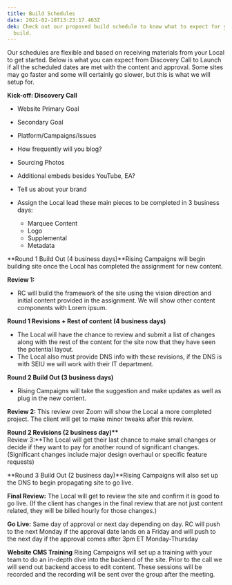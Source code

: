 ```yaml
---
title: Build Schedules
date: 2021-02-18T13:23:17.463Z
dek: Check out our proposed build schedule to know what to expect for your site
  build.
---
```

Our schedules are flexible and based on receiving materials from your Local to get started. Below is what you can expect from Discovery Call to Launch if all the scheduled dates are met with the content and approval. Some sites may go faster and some will certainly go slower, but this is what we will setup for. 

**Kick-off: Discovery Call**

* Website Primary Goal
* Secondary Goal
* Platform/Campaigns/Issues
* How frequently will you blog?
* Sourcing Photos
* Additional embeds besides YouTube, EA?
* Tell us about your brand
* Assign the Local lead these main pieces to be completed in 3 business days:

  * Marquee Content
  * Logo
  * Supplemental
  * Metadata

**Round 1 Build Out (4 business days)**Rising Campaigns will begin building site once the Local has completed the assignment for new content.

**Review 1:**

* RC will build the framework of the site using the vision direction and initial content provided in the assignment. We will show other content components with Lorem ipsum. 

**Round 1 Revisions + Rest of content (4 business days)**

* The Local will have the chance to review and submit a list of changes along with the rest of the content for the site now that they have seen the potential layout. 
* The Local also must provide DNS info with these revisions, if the DNS is with SEIU we will work with their IT department. 

**Round 2 Build Out (3 business days)**

* Rising Campaigns will take the suggestion and make updates as well as plug in the new content. 

**Review 2:**
This review over Zoom will show the Local a more completed project. The client will get to make minor tweaks after this review. 

**Round 2 Revisions (2 business day)\*\***\
Review 3:\*\*The Local will get their last chance to make small changes or decide if they want to pay for another round of significant changes. (Significant changes include major design overhaul or specific feature requests)

**Round 3 Build Out (2 business day)**Rising Campaigns will also set up the DNS to begin propagating site to go live.

**Final Review:** The Local will get to review the site and confirm it is good to go live. (If the client has changes in the final review that are not just content related, they will be billed hourly for those changes.)

**Go Live:** Same day of approval or next day depending on day. RC will push to the next Monday if the approval date lands on a Friday and will push to the next day if the approval comes after 3pm ET Monday-Thursday

**Website CMS Training** Rising Campaigns will set up a training with your team to do an in-depth dive into the backend of the site. Prior to the call we will send out backend access to edit content. These sessions will be recorded and the recording will be sent over the group after the meeting.
